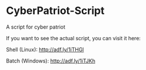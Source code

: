 # CyberPatriot-Script
A script for cyber patriot

If you want to see the actual script, you can visit it here:

Shell (Linux):
http://adf.ly/1iTHGl

Batch (Windows):
http://adf.ly/1iTJKh
